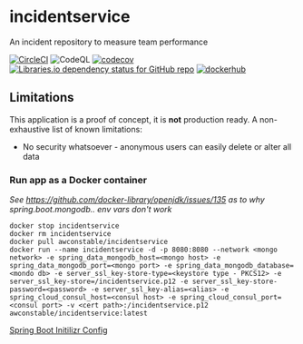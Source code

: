 # incidentservice
An incident repository to measure team performance

[![CircleCI](https://circleci.com/gh/awconstable/incidentservice.svg?style=shield)](https://circleci.com/gh/awconstable/incidentservice)
![CodeQL](https://github.com/awconstable/incidentservice/workflows/CodeQL/badge.svg)
[![codecov](https://codecov.io/gh/awconstable/incidentservice/branch/main/graph/badge.svg)](https://codecov.io/gh/awconstable/incidentservice)
[![Libraries.io dependency status for GitHub repo](https://img.shields.io/librariesio/github/awconstable/incidentservice.svg)](https://libraries.io/github/awconstable/incidentservice)
[![dockerhub](https://img.shields.io/docker/pulls/awconstable/incidentservice.svg)](https://cloud.docker.com/repository/docker/awconstable/incidentservice)

## Limitations

This application is a proof of concept, it is **not** production ready.
A non-exhaustive list of known limitations:
* No security whatsoever - anonymous users can easily delete or alter all data

### Run app as a Docker container

*See https://github.com/docker-library/openjdk/issues/135 as to why spring.boot.mongodb.. env vars don't work*

```
docker stop incidentservice
docker rm incidentservice
docker pull awconstable/incidentservice
docker run --name incidentservice -d -p 8080:8080 --network <mongo network> -e spring_data_mongodb_host=<mongo host> -e spring_data_mongodb_port=<mongo port> -e spring_data_mongodb_database=<mondo db> -e server_ssl_key-store-type=<keystore type - PKCS12> -e server_ssl_key-store=/incidentservice.p12 -e server_ssl_key-store-password=<password> -e server_ssl_key-alias=<alias> -e spring_cloud_consul_host=<consul host> -e spring_cloud_consul_port=<consul port> -v <cert path>:/incidentservice.p12 awconstable/incidentservice:latest
```

[Spring Boot Initilizr Config](https://start.spring.io/#!type=maven-project&language=java&platformVersion=2.4.0.RELEASE&packaging=jar&jvmVersion=11&groupId=team&artifactId=incidentservice&name=incidentservice&description=A%20deployments%20repository%20to%20measure%20team%20performance&packageName=team.incidentservice&dependencies=devtools,lombok,web,data-mongodb,testcontainers,security,actuator,prometheus,cloud-starter-consul-discovery,cloud-starter-consul-config)